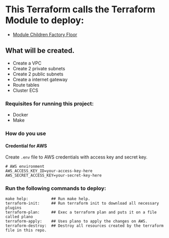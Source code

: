 # This Terraform calls the Terraform Module to deploy:
- [Module Children Factory Floor](https://github.com/EzzioMoreira/module-factory-floor.git)

## What will be created.
* Create a VPC
* Create 2 private subnets
* Create 2 public subnets
* Create a internet gateway
* Route tables
* Cluster ECS

### Requisites for running this project:
- Docker
- Make

### How do you use
#### Credential for AWS
Create `.env` file to AWS credentials with access key and secret key.
```shell
# AWS environment
AWS_ACCESS_KEY_ID=your-access-key-here
AWS_SECRET_ACCESS_KEY=your-secret-key-here
```

### Run the following commands to deploy:
```make
make help:          ## Run make help.
terraform-init:     ## Run terraform init to download all necessary plugins
terraform-plan:     ## Exec a terraform plan and puts it on a file called plano
terraform-apply:    ## Uses plano to apply the changes on AWS.
terraform-destroy:  ## Destroy all resources created by the terraform file in this repo.
```
